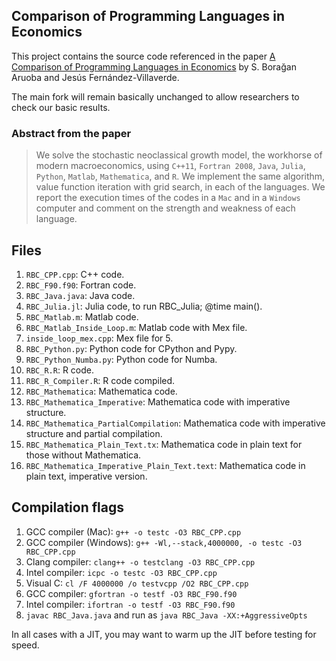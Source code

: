 ﻿## Comparison of Programming Languages in Economics

This project contains the source code referenced in the paper [A Comparison of
Programming Languages in Economics][1] by S. Borağan Aruoba and Jesús
Fernández-Villaverde.

The main fork will remain basically unchanged to allow researchers to check our
basic results.

### Abstract from the paper

> We solve the stochastic neoclassical growth model, the workhorse of modern
> macroeconomics, using `C++11`, `Fortran 2008`, `Java`, `Julia`, `Python`,
> `Matlab`, `Mathematica`, and `R`. We implement the same algorithm, value
> function iteration with grid search, in each of the languages. We report the
> execution times of the codes in a `Mac` and in a `Windows` computer and
> comment on the strength and weakness of each language.

## Files

1. `RBC_CPP.cpp`: C++ code. 
2. `RBC_F90.f90`: Fortran code.
3. `RBC_Java.java`: Java code.
4. `RBC_Julia.jl`: Julia code, to run RBC_Julia; @time main().
5. `RBC_Matlab.m`: Matlab code.
6. `RBC_Matlab_Inside_Loop.m`: Matlab code with Mex file.
7. `inside_loop_mex.cpp`: Mex file for 5.
8. `RBC_Python.py`: Python code for CPython and Pypy.
9. `RBC_Python_Numba.py`: Python code for Numba.
10. `RBC_R.R`: R code.
11. `RBC_R_Compiler.R`: R code compiled.
12. `RBC_Mathematica`: Mathematica code.
13. `RBC_Mathematica_Imperative`: Mathematica code with imperative structure.
14. `RBC_Mathematica_PartialCompilation`: Mathematica code with imperative
    structure and partial compilation.
15. `RBC_Mathematica_Plain_Text.tx`: Mathematica code in plain text for those
    without Mathematica.
16. `RBC_Mathematica_Imperative_Plain_Text.text`: Mathematica code in plain
    text, imperative version.

## Compilation flags

1. GCC compiler (Mac): `g++ -o testc -O3 RBC_CPP.cpp`
2. GCC compiler (Windows): `g++ -Wl,--stack,4000000, -o testc -O3 RBC_CPP.cpp`
3. Clang compiler: `clang++ -o testclang -O3 RBC_CPP.cpp`
4. Intel compiler: `icpc -o testc -O3 RBC_CPP.cpp`
5. Visual C: `cl /F 4000000 /o testvcpp /O2 RBC_CPP.cpp`
6. GCC compiler: `gfortran -o testf -O3 RBC_F90.f90`
7. Intel compiler: `ifortran -o testf -O3 RBC_F90.f90`
8. `javac RBC_Java.java` and run as `java RBC_Java -XX:+AggressiveOpts`

In all cases with a JIT, you may want to warm up the JIT before testing for
speed.

[1]: http://economics.sas.upenn.edu/~jesusfv/comparison_languages.pdf
